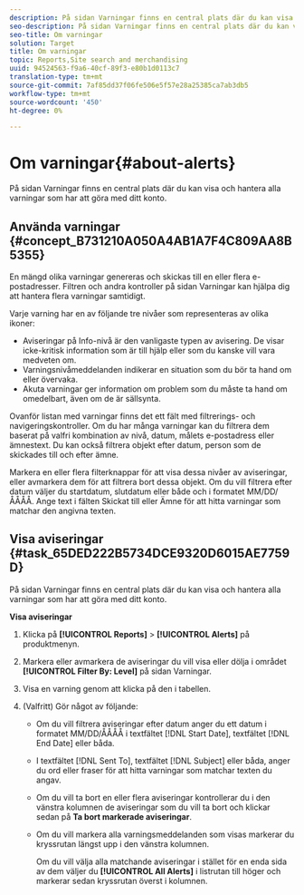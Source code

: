 ```yaml
---
description: På sidan Varningar finns en central plats där du kan visa och hantera alla varningar som har att göra med ditt konto.
seo-description: På sidan Varningar finns en central plats där du kan visa och hantera alla varningar som har att göra med ditt konto.
seo-title: Om varningar
solution: Target
title: Om varningar
topic: Reports,Site search and merchandising
uuid: 94524563-f9a6-40cf-89f3-e80b1d0113c7
translation-type: tm+mt
source-git-commit: 7af85dd37f06fe506e5f57e28a25385ca7ab3db5
workflow-type: tm+mt
source-wordcount: '450'
ht-degree: 0%

---
```



# Om varningar{#about-alerts}

På sidan Varningar finns en central plats där du kan visa och hantera alla varningar som har att göra med ditt konto.

## Använda varningar {#concept_B731210A050A4AB1A7F4C809AA8B5355}

En mängd olika varningar genereras och skickas till en eller flera e-postadresser. Filtren och andra kontroller på sidan Varningar kan hjälpa dig att hantera flera varningar samtidigt.

Varje varning har en av följande tre nivåer som representeras av olika ikoner:

* Aviseringar på Info-nivå är den vanligaste typen av avisering. De visar icke-kritisk information som är till hjälp eller som du kanske vill vara medveten om.
* Varningsnivåmeddelanden indikerar en situation som du bör ta hand om eller övervaka.
* Akuta varningar ger information om problem som du måste ta hand om omedelbart, även om de är sällsynta.

Ovanför listan med varningar finns det ett fält med filtrerings- och navigeringskontroller. Om du har många varningar kan du filtrera dem baserat på valfri kombination av nivå, datum, målets e-postadress eller ämnestext. Du kan också filtrera objekt efter datum, person som de skickades till och efter ämne.

Markera en eller flera filterknappar för att visa dessa nivåer av aviseringar, eller avmarkera dem för att filtrera bort dessa objekt. Om du vill filtrera efter datum väljer du startdatum, slutdatum eller både och i formatet MM/DD/ÅÅÅÅ. Ange text i fälten Skickat till eller Ämne för att hitta varningar som matchar den angivna texten.

## Visa aviseringar {#task_65DED222B5734DCE9320D6015AE7759D}

På sidan Varningar finns en central plats där du kan visa och hantera alla varningar som har att göra med ditt konto.

**Visa aviseringar**

1. Klicka på **[!UICONTROL Reports]** > **[!UICONTROL Alerts]** på produktmenyn.
1. Markera eller avmarkera de aviseringar du vill visa eller dölja i området **[!UICONTROL Filter By: Level]** på sidan Varningar.
1. Visa en varning genom att klicka på den i tabellen.
1. (Valfritt) Gör något av följande:

   * Om du vill filtrera aviseringar efter datum anger du ett datum i formatet MM/DD/ÅÅÅÅ i textfältet [!DNL Start Date], textfältet [!DNL End Date] eller båda.

   * I textfältet [!DNL Sent To], textfältet [!DNL Subject] eller båda, anger du ord eller fraser för att hitta varningar som matchar texten du angav.

   * Om du vill ta bort en eller flera aviseringar kontrollerar du i den vänstra kolumnen de aviseringar som du vill ta bort och klickar sedan på **Ta bort markerade aviseringar**.
   * Om du vill markera alla varningsmeddelanden som visas markerar du kryssrutan längst upp i den vänstra kolumnen.

      Om du vill välja alla matchande aviseringar i stället för en enda sida av dem väljer du **[!UICONTROL All Alerts]** i listrutan till höger och markerar sedan kryssrutan överst i kolumnen.

